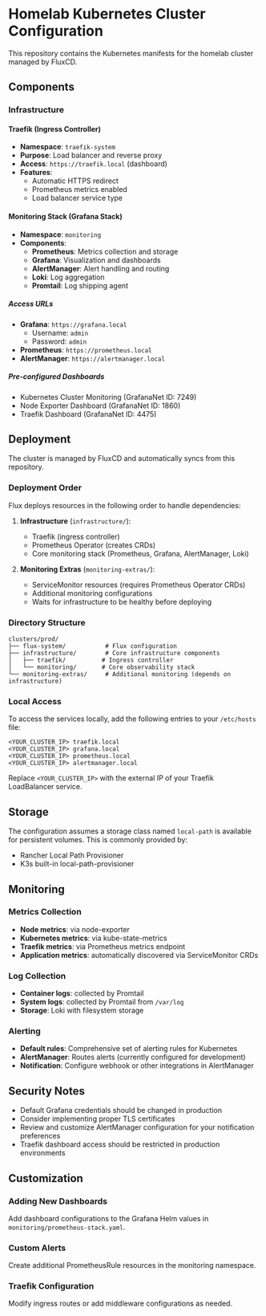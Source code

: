 # Homelab Kubernetes Cluster Configuration

This repository contains the Kubernetes manifests for the homelab cluster managed by FluxCD.

## Components

### Infrastructure

#### Traefik (Ingress Controller)
- **Namespace**: `traefik-system`
- **Purpose**: Load balancer and reverse proxy
- **Access**: `https://traefik.local` (dashboard)
- **Features**:
  - Automatic HTTPS redirect
  - Prometheus metrics enabled
  - Load balancer service type

#### Monitoring Stack (Grafana Stack)
- **Namespace**: `monitoring`
- **Components**:
  - **Prometheus**: Metrics collection and storage
  - **Grafana**: Visualization and dashboards
  - **AlertManager**: Alert handling and routing
  - **Loki**: Log aggregation
  - **Promtail**: Log shipping agent

##### Access URLs
- **Grafana**: `https://grafana.local`
  - Username: `admin`
  - Password: `admin`
- **Prometheus**: `https://prometheus.local`
- **AlertManager**: `https://alertmanager.local`

##### Pre-configured Dashboards
- Kubernetes Cluster Monitoring (GrafanaNet ID: 7249)
- Node Exporter Dashboard (GrafanaNet ID: 1860)
- Traefik Dashboard (GrafanaNet ID: 4475)

## Deployment

The cluster is managed by FluxCD and automatically syncs from this repository.

### Deployment Order

Flux deploys resources in the following order to handle dependencies:

1. **Infrastructure** (`infrastructure/`):
   - Traefik (ingress controller)
   - Prometheus Operator (creates CRDs)
   - Core monitoring stack (Prometheus, Grafana, AlertManager, Loki)

2. **Monitoring Extras** (`monitoring-extras/`):
   - ServiceMonitor resources (requires Prometheus Operator CRDs)
   - Additional monitoring configurations
   - Waits for infrastructure to be healthy before deploying

### Directory Structure
```
clusters/prod/
├── flux-system/           # Flux configuration
├── infrastructure/        # Core infrastructure components
│   ├── traefik/          # Ingress controller
│   └── monitoring/       # Core observability stack
└── monitoring-extras/     # Additional monitoring (depends on infrastructure)
```

### Local Access

To access the services locally, add the following entries to your `/etc/hosts` file:

```
<YOUR_CLUSTER_IP> traefik.local
<YOUR_CLUSTER_IP> grafana.local
<YOUR_CLUSTER_IP> prometheus.local
<YOUR_CLUSTER_IP> alertmanager.local
```

Replace `<YOUR_CLUSTER_IP>` with the external IP of your Traefik LoadBalancer service.

## Storage

The configuration assumes a storage class named `local-path` is available for persistent volumes. This is commonly provided by:
- Rancher Local Path Provisioner
- K3s built-in local-path-provisioner

## Monitoring

### Metrics Collection
- **Node metrics**: via node-exporter
- **Kubernetes metrics**: via kube-state-metrics
- **Traefik metrics**: via Prometheus metrics endpoint
- **Application metrics**: automatically discovered via ServiceMonitor CRDs

### Log Collection
- **Container logs**: collected by Promtail
- **System logs**: collected by Promtail from `/var/log`
- **Storage**: Loki with filesystem storage

### Alerting
- **Default rules**: Comprehensive set of alerting rules for Kubernetes
- **AlertManager**: Routes alerts (currently configured for development)
- **Notification**: Configure webhook or other integrations in AlertManager

## Security Notes

- Default Grafana credentials should be changed in production
- Consider implementing proper TLS certificates
- Review and customize AlertManager configuration for your notification preferences
- Traefik dashboard access should be restricted in production environments

## Customization

### Adding New Dashboards
Add dashboard configurations to the Grafana Helm values in `monitoring/prometheus-stack.yaml`.

### Custom Alerts
Create additional PrometheusRule resources in the monitoring namespace.

### Traefik Configuration
Modify ingress routes or add middleware configurations as needed.
